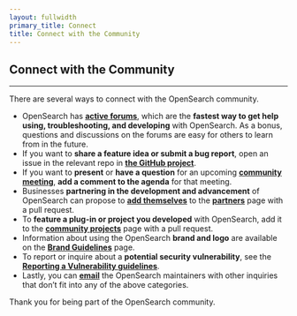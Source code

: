 ```yaml
---
layout: fullwidth
primary_title: Connect
title: Connect with the Community
---
```


## Connect with the Community

---

There are several ways to connect with the OpenSearch community.

* OpenSearch has **[active forums](https://discuss.opendistrocommunity.dev/)**, which are the **fastest way to get help using, troubleshooting, and developing** with OpenSearch. As a bonus, questions and discussions on the forums are easy for others to learn from in the future. 
* If you want to **share a feature idea or submit a bug report**, open an issue in the relevant repo in **[the GitHub project](https://github.com/opensearch-project)**. 
* If you want to **present** or **have a question** for an upcoming **[community meeting](https://opensearch.org/events/)**, **add a comment to the agenda** for that meeting.
* Businesses **partnering in the development and advancement** of OpenSearch can propose to **[add themselves](https://github.com/opensearch-project/project-website#adding-to-the-partners-page)** to the **[partners](https://opensearch.org/partners/)** page with a pull request.
* To **feature a plug-in or project you developed** with OpenSearch, add it to the **[community projects](https://opensearch.org/community_projects)** page with a pull request.
* Information about using the OpenSearch **brand and logo** are available on the **[Brand Guidelines](https://opensearch.org/brand.html)** page.
* To report or inquire about a **potential security vulnerability**, see the **[Reporting a Vulnerability guidelines](https://github.com/opensearch-project/.github/blob/main/SECURITY.md)**.
* Lastly, you can **[email](mailto:opensearch@amazon.com)** the OpenSearch maintainers with other inquiries that don’t fit into any of the above categories. 

Thank you for being part of the OpenSearch community.